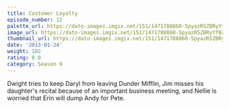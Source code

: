 ```yaml
---
title: Customer Loyalty
episode_number: 12
palette_url: https://dato-images.imgix.net/151/1471788860-5pyazRSZBRyYfBaUDcfOdAIXJd5.jpg?ixlib=rb-1.1.0&ch=DPR%2CWidth&auto=enhance&palette=json
image_url: https://dato-images.imgix.net/151/1471788860-5pyazRSZBRyYfBaUDcfOdAIXJd5.jpg?ixlib=rb-1.1.0&ch=DPR%2CWidth&auto=compress%2Cformat&w=500
thumbnail_url: https://dato-images.imgix.net/151/1471788860-5pyazRSZBRyYfBaUDcfOdAIXJd5.jpg?ixlib=rb-1.1.0&ch=DPR%2CWidth&auto=enhance&w=500&h=280&fit=crop&fm=jpg
date: '2013-01-24'
weight: 182
rating: 8.0
category: Season 9
---
```


Dwight tries to keep Daryl from leaving Dunder Mifflin, Jim misses his daughter's recital because of an important business meeting, and Nellie is worried that Erin will dump Andy for Pete.